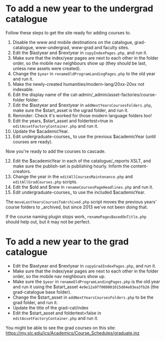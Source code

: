 # To add a new year to the undergrad catalogue

Follow these steps to get the site ready for adding courses to.

1. Disable the www and mobile destinations on the catalogue, grad-catalogue, www-undergrad, www-grad and faculty sites.
2. Edit the $lastyear and $nextyear in `copyIndexPages.php`, and run it.
3. Make sure that the index/year pages are next to each other in the folder order, so the mobile nav neighbours show up (they should be last, unless new assets were created).
4. Change the `$year` in `renameOldProgramLandingPages.php` to the old year and run it.
5. Make the newly-created humanities/modern-lang/20xx-20xx not indexable.
6. Edit the display name of the cat-admin/_admin/asset-factories/course-folder folder.
7. Edit the $lastyear and $nextyear in `addNextYearsCoursesFolders.php`, make sure the $start_asset is the ugrad folder, and run it.
8. Reminder: Check it's worked for those modern language folders too!
9. Edit the years, $start_asset and foldertest=true in `editAssetFactoryContainer.php` and run it.
10. Update the $academicYear.
11. Edit undergraduate-courses_ to use the previous $academicYear (until courses are ready).

Now you're ready to add the courses to cascade.

12. Edit the $academicYear in each of the catalogue/_reports XSLT, and make sure the publish-set is publishing hourly. Inform the content-creators.
13. Change the year in the `editAllCoursesMaintenance.php` and `editAllGradCourses.php` scripts.
14. Edit the $old and $new in `renameCoursesPageHeadlines.php` and run it.
15. Edit undergraduate-courses_ to use the included $academicYear.

The `moveLastYearsCoursesToArchived.php` script moves the previous years' course folders to _archived, but since 2013 we've not been doing that.

If the course naming plugin stops work, `renamePagesBasedOnTitle.php` should help out, but it may not be perfect.

# To add a new year to the grad catalogue

* Edit the $lastyear and $nextyear in `copyGradIndexPages.php`, and run it.
* Make sure that the index/year pages are next to each other in the folder order, so the mobile nav neighbours show up.
* Make sure the `$year` in `renameOldProgramLandingPages.php` is the old year and run it using the $start_asset `4e9e12a97f000001015d84e03ea3fb26` (the grad-catalogue base folder).
* Change the $start_asset in `addNextYearsCoursesFolders.php` to be the grad folder, and run it.
* Update the title of the grad-cat/index
* Edit the $start_asset and foldertest=false in `editAssetFactoryContainer.php` and run it.

You might be able to see the grad courses on this site: https://my.slc.edu/ics/Academics/Course_Schedules/graduate.jnz
